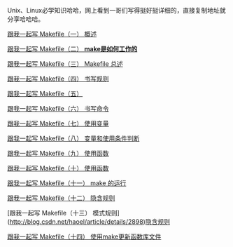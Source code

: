 Unix、Linux必学知识哈哈，网上看到一哥们写得挺好挺详细的，直接复制地址就分享哈哈哈。

[跟我一起写 Makefile（一） 概述](http://blog.csdn.net/haoel/article/details/2886)

[跟我一起写 Makefile（二） **make是如何工作的**](http://blog.csdn.net/haoel/article/details/2887)

[跟我一起写 Makefile（三） Makefile 总述](http://blog.csdn.net/haoel/article/details/2888)

[跟我一起写 Makefile（四） 书写规则](http://blog.csdn.net/haoel/article/details/2889)

[跟我一起写 Makefile（五）](http://blog.csdn.net/haoel/article/details/2890)

[跟我一起写 Makefile（六） 书写命令](http://blog.csdn.net/haoel/article/details/2891)

[跟我一起写 Makefile（七） 使用变量](http://blog.csdn.net/haoel/article/details/2892)

[跟我一起写 Makefile（八） 变量和使用条件判断](http://blog.csdn.net/haoel/article/details/2893)

[跟我一起写 Makefile（九） 使用函数](http://blog.csdn.net/haoel/article/details/2894)

[跟我一起写 Makefile（十） ](http://blog.csdn.net/haoel/article/details/2895)[使用函数](http://blog.csdn.net/haoel/article/details/2894)

[跟我一起写 Makefile（十一） make 的运行](http://blog.csdn.net/haoel/article/details/2896)

[跟我一起写 Makefile（十二） 隐含规则](http://blog.csdn.net/haoel/article/details/2897)

[跟我一起写 Makefile（十三） 模式规则\](http://blog.csdn.net/haoel/article/details/2898)[隐含规则](http://blog.csdn.net/haoel/article/details/2897)

[跟我一起写 Makefile（十四） 使用make更新函数库文件](http://blog.csdn.net/haoel/article/details/2899)